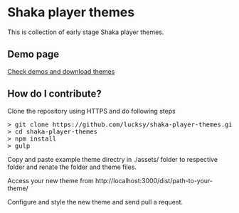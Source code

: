 # Shaka player themes

<p>This is collection of early stage Shaka player themes.</p>

## Demo page
<p><a href="https://lucksy.github.io/shaka-player-themes/">Check demos and download themes</a>


## How do I contribute?

<p>Clone the repository using HTTPS and do following steps</p>

<pre>
> git clone https://github.com/lucksy/shaka-player-themes.git
> cd shaka-player-themes
> npm install
> gulp
</pre>

<p>Copy and paste example theme directry in ./assets/ folder to respective folder and renate the folder and theme files.</p>

<p>Access your new theme from http://localhost:3000/dist/path-to-your-theme/</p>

<p>Configure and style the new theme and send pull a request.</p>

